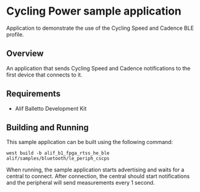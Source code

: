 # Cycling Power sample application

   Application to demonstrate the use of the Cycling Speed and Cadence BLE profile.

## Overview

An application that sends Cycling Speed and Cadence notifications to the first device that connects to it.

## Requirements

* Alif Balletto Development Kit

## Building and Running

This sample application can be built using the following command:

```
west build -b alif_b1_fpga_rtss_he_ble alif/samples/bluetooth/le_periph_cscps
```

When running, the sample application starts advertising and waits for a central to connect.
After connection, the central should start notifications and the peripheral will send measurements every 1 second.
